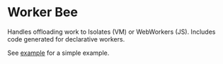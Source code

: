 # Worker Bee

Handles offloading work to Isolates (VM) or WebWorkers (JS). Includes code generated for declarative workers.

See [example](example/) for a simple example.
